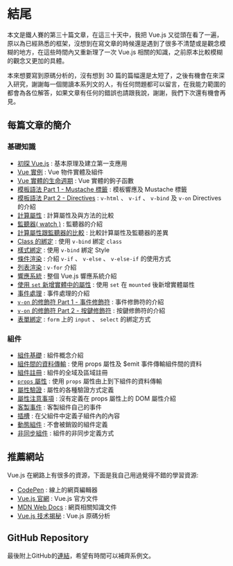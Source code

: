 # 結尾

本文是鐵人賽的第三十篇文章，在這三十天中，我把 Vue.js 又從頭在看了一遍，原以為已經熟悉的框架，沒想到在寫文章的時候還是遇到了很多不清楚或是觀念模糊的地方，在這些時間內又重新理了一次 Vue.js 相關的知識，之前原本比較模糊的觀念又更加的具體。

本來想要寫到原碼分析的，沒有想到 30 篇的篇幅還是太短了，之後有機會在來深入研究，謝謝每一個閱讀本系列文的人，有任何問題都可以留言，在我能力範圍的都會為各位解答，如果文章有任何的錯誤也請跟我說，謝謝，我們下次還有機會再見。

## 每篇文章的簡介

### 基礎知識

* [初探 Vue.js](02_FirstVue.md) : 基本原理及建立第一支應用
* [Vue 實例](03_Instance.md) : Vue 物件實體及組件
* [Vue 實體的生命週期](04_Lifecycle.md) : Vue 實體的鉤子函數
* [模板語法 Part 1 - Mustache 標籤](05_Mustache.md) : 模板響應及 Mustache 標籤
* [模板語法 Part 2 - Directives](06_Directives.md) : `v-html` 、 `v-if` 、 `v-bind` 及 `v-on` Directives 的介紹
* [計算屬性](07_Computed.md) : 計算屬性及與方法的比較
* [監聽器( watch )](08_Watcher.md) : 監聽器的介紹
* [計算屬性跟監聽器的比較](09_ComputedVSWatch.md) : 比較計算屬性及監聽器的差異
* [Class 的綁定](10_Class.md) : 使用 `v-bind` 綁定 `class`
* [樣式綁定](11_Style.md) : 使用 `v-bind` 綁定 Style
* [條件渲染](12_Conditional.md) : 介紹 `v-if` 、 `v-else` 、 `v-else-if` 的使用方式
* [列表渲染](13_For.md) : `v-for` 介紹
* [響應系統](14_Reactivity.md) : 整個 Vue.js 響應系統介紹
* [使用 `set` 新增實體中的屬性](15_Set.md) : 使用 `set` 在 `mounted` 後新增實體屬性
* [事件處理](16_Event.md) : 事件處理的介紹
* [`v-on` 的修飾符 Part 1 - 事件修飾符](17_EventModifier.md) : 事件修飾符的介紹
* [`v-on` 的修飾符 Part 2 - 按鍵修飾符](18_KeyModifier.md) : 按鍵修飾符的介紹
* [表單綁定](19_FormInputBinding.md) : `form` 上的 `input` 、 `select` 的綁定方式

### 組件

* [組件基礎](20_ComponentBasic.md) : 組件概念介紹
* [組件間的資料傳輸](21_ComponentData.md) : 使用 props 屬性及 $emit 事件傳輸組件間的資料
* [組件註冊](22_ComponentRegistration.md) : 組件的全域及區域註冊
* [`props` 屬性](23_Props.md) : 使用 `props` 屬性由上到下組件的資料傳輸
* [屬性驗證](24_PropsValidation.md) : 屬性的各種驗證方式定義
* [屬性注意事項](25_PropsAttribute.md) : 沒有定義在 props 屬性上的 DOM 屬性介紹
* [客製事件](26_CustomEvent.md) : 客製組件自己的事件
* [插槽](27_Slots.md) : 在父組件中定義子組件內的內容
* [動態組件](28_KeepAlive.md) : 不會被銷毀的組件定義
* [非同步組件](29_AsyncComponent.md) : 組件的非同步定義方式

## 推薦網站

Vue.js 在網路上有很多的資源，下面是我自己用過覺得不錯的學習資源:

* [CodePen](https://codepen.io/) : 線上的網頁編輯器
* [Vue.js 官網](https://vuejs.org/) : Vue.js 官方文件
* [MDN Web Docs](https://developer.mozilla.org/) : 網頁相關知識文件
* [Vue.js 技术揭秘](https://ustbhuangyi.github.io/vue-analysis/) : Vue.js 原碼分析

## GitHub Repository

最後附上GitHub的[連結](https://github.com/peterhpchen/VuejsQuest)，希望有時間可以補齊系例文。